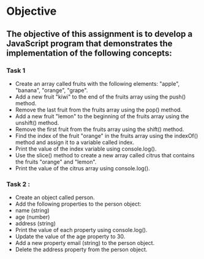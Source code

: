 
# Objective
## The objective of this assignment is to develop a JavaScript program that demonstrates the implementation of the following concepts:


### Task 1
- Create an array called fruits with the following elements: "apple", "banana", "orange", "grape".
- Add a new fruit "kiwi" to the end of the fruits array using the push() method.
- Remove the last fruit from the fruits array using the pop() method.
- Add a new fruit "lemon" to the beginning of the fruits array using the unshift() method.
- Remove the first fruit from the fruits array using the shift() method.
- Find the index of the fruit "orange" in the fruits array using the indexOf() method and assign it to a variable called index.
- Print the value of the index variable using console.log().
- Use the slice() method to create a new array called citrus that contains the fruits "orange" and "lemon".
- Print the value of the citrus array using console.log().

### Task 2 : 

- Create an object called person.
- Add the following properties to the person object:
- name (string)
- age (number)
- address (string)
- Print the value of each property using console.log().
- Update the value of the age property to 30.
- Add a new property email (string) to the person object.
- Delete the address property from the person object.